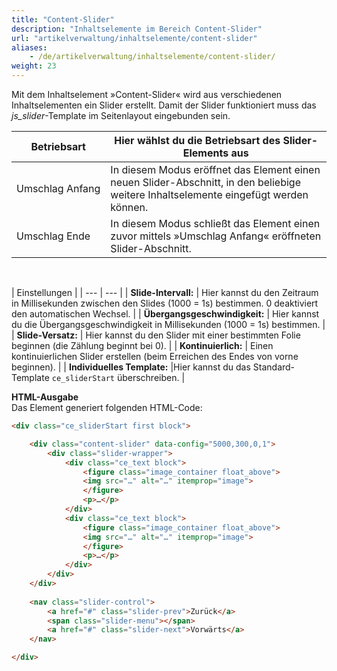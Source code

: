 ```yaml
---
title: "Content-Slider"
description: "Inhaltselemente im Bereich Content-Slider"
url: "artikelverwaltung/inhaltselemente/content-slider"
aliases:
    - /de/artikelverwaltung/inhaltselemente/content-slider/
weight: 23
---
```



Mit dem Inhaltselement »Content-Slider« wird aus verschiedenen Inhaltselementen ein Slider erstellt. Damit der Slider 
funktioniert muss das *js_slider*-Template im Seitenlayout eingebunden sein.

| Betriebsart | Hier wählst du die Betriebsart des Slider-Elements aus |
| ----------- | ---- |
| Umschlag&nbsp;Anfang | In diesem Modus eröffnet das Element einen neuen Slider-Abschnitt, in den beliebige weitere Inhaltselemente eingefügt werden können. |
| Umschlag Ende        | In diesem Modus schließt das Element einen zuvor mittels »Umschlag Anfang« eröffneten Slider-Abschnitt. |

</br>

| Einstellungen |
| --- | --- |
| **Slide-Intervall:** | Hier kannst du den Zeitraum in Millisekunden zwischen den Slides (1000 = 1s) bestimmen. 0 deaktiviert den automatischen Wechsel. |
| **Übergangsgeschwindigkeit:** | Hier kannst du die Übergangsgeschwindigkeit in Millisekunden (1000 = 1s) bestimmen. |
| **Slide-Versatz:** | Hier kannst du den Slider mit einer bestimmten Folie beginnen (die Zählung beginnt bei 0). |
| **Kontinuierlich:** | Einen kontinuierlichen Slider erstellen (beim Erreichen des Endes von vorne beginnen). |
| **Individuelles Template:** |Hier kannst du das Standard-Template `ce_sliderStart` überschreiben. |

**HTML-Ausgabe**  
Das Element generiert folgenden HTML-Code:

```html
<div class="ce_sliderStart first block">

    <div class="content-slider" data-config="5000,300,0,1">
        <div class="slider-wrapper">    
            <div class="ce_text block">
                <figure class="image_container float_above">
                <img src="…" alt="…" itemprop="image">
                </figure>
                <p>…</p> 
            </div>
            <div class="ce_text block">
                <figure class="image_container float_above">
                <img src="…" alt="…" itemprop="image">
                </figure>
                <p>…</p> 
            </div>
        </div>
    </div>
    
    <nav class="slider-control">
        <a href="#" class="slider-prev">Zurück</a>
        <span class="slider-menu"></span>
        <a href="#" class="slider-next">Vorwärts</a>
    </nav>

</div>
```
